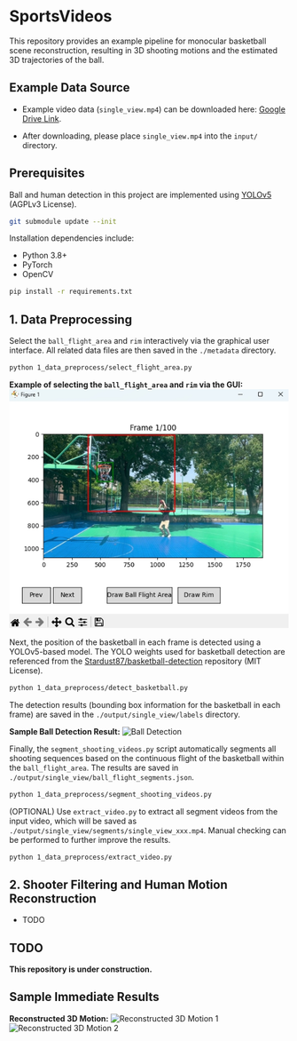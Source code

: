 # SportsVideos

This repository provides an example pipeline for monocular basketball scene reconstruction, resulting in 3D shooting motions and the estimated 3D trajectories of the ball.

## Example Data Source

- Example video data (`single_view.mp4`) can be downloaded here:
  [Google Drive Link](https://drive.google.com/file/d/1lGGBksdnlsLvbbDMrlzqVLa31vHjDKFi/view?usp=sharing).

- After downloading, please place `single_view.mp4` into the `input/` directory.

## Prerequisites

Ball and human detection in this project are implemented using [YOLOv5](https://github.com/ultralytics/yolov5) (AGPLv3 License).

```bash
git submodule update --init
```

Installation dependencies include:

- Python 3.8+
- PyTorch
- OpenCV

```bash
pip install -r requirements.txt
```

## 1. Data Preprocessing

Select the `ball_flight_area` and `rim` interactively via the graphical user interface. All related data files are then saved in the `./metadata` directory.

```bash
python 1_data_preprocess/select_flight_area.py
```

**Example of selecting the `ball_flight_area` and `rim` via the GUI:**
![Selection Example](./assets/selected_ball_flight_area.png)

Next, the position of the basketball in each frame is detected using a YOLOv5-based model.
The YOLO weights used for basketball detection are referenced from the [Stardust87/basketball-detection](https://github.com/Stardust87/basketball-detection) repository (MIT License).

```bash
python 1_data_preprocess/detect_basketball.py
```

The detection results (bounding box information for the basketball in each frame) are saved in the `./output/single_view/labels` directory.

**Sample Ball Detection Result:**
![Ball Detection](./assets/ball_detection_result.gif)

Finally, the `segment_shooting_videos.py` script automatically segments all shooting sequences based on the continuous flight of the basketball within the `ball_flight_area`. The results are saved in `./output/single_view/ball_flight_segments.json`.

```bash
python 1_data_preprocess/segment_shooting_videos.py
```

(OPTIONAL) Use `extract_video.py` to extract all segment videos from the input video, which will be saved as `./output/single_view/segments/single_view_xxx.mp4`. Manual checking can be performed to further improve the results.

```bash
python 1_data_preprocess/extract_video.py
```

## 2. Shooter Filtering and Human Motion Reconstruction

- TODO

## TODO

**This repository is under construction.**

## Sample Immediate Results

**Reconstructed 3D Motion:**
![Reconstructed 3D Motion 1](./assets/masked_3D_reconstruction_example_1.gif)
![Reconstructed 3D Motion 2](./assets/masked_3D_reconstruction_example_2.gif)